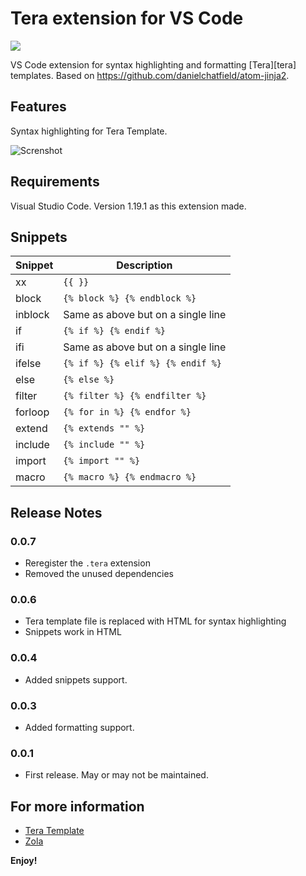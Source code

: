 # Tera extension for VS Code

[![](https://vsmarketplacebadge.apphb.com/version/karunamurti.tera.svg)](https://marketplace.visualstudio.com/items?itemName=karunamurti.tera)

VS Code extension for syntax highlighting and formatting [Tera][tera] templates. Based on https://github.com/danielchatfield/atom-jinja2.

## Features

Syntax highlighting for Tera Template.

![Screnshot](images/screenshot.png)

## Requirements

Visual Studio Code. Version 1.19.1 as this extension made.

## Snippets

| Snippet | Description                        |
| ------- | ---------------------------------- |
| xx      | `{{ }}`                            |
| block   | `{% block %} {% endblock %}`       |
| inblock | Same as above but on a single line |
| if      | `{% if %} {% endif %}`             |
| ifi     | Same as above but on a single line |
| ifelse  | `{% if %} {% elif %} {% endif %}`  |
| else    | `{% else %}`                       |
| filter  | `{% filter %} {% endfilter %}`     |
| forloop | `{% for in %} {% endfor %}`        |
| extend  | `{% extends "" %}`                 |
| include | `{% include "" %}`                 |
| import  | `{% import "" %}`                  |
| macro   | `{% macro %} {% endmacro %}`       |

## Release Notes

### 0.0.7
- Reregister the `.tera` extension
- Removed the unused dependencies

### 0.0.6

- Tera template file is replaced with HTML for syntax highlighting
- Snippets work in HTML

### 0.0.4

- Added snippets support.

### 0.0.3

- Added formatting support.

### 0.0.1

- First release. May or may not be maintained.

## For more information

- [Tera Template](https://keats.github.io/tera/)
- [Zola](https://github.com/getzola/zola)

**Enjoy!**

